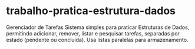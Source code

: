 # trabalho-pratica-estrutura-dados
Gerenciador de Tarefas Sistema simples para praticar Estruturas de Dados, permitindo adicionar, remover, listar e pesquisar tarefas, separadas por estado (pendente ou concluída). Usa listas paralelas para armazenamento.
